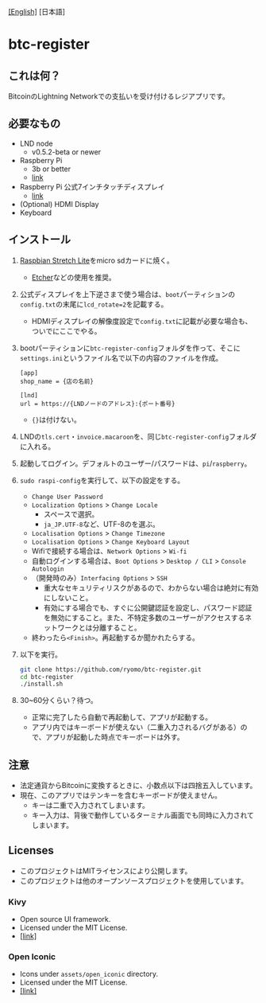 [[English]](README.md) [日本語]

# btc-register

## これは何？

BitcoinのLightning Networkでの支払いを受け付けるレジアプリです。



## 必要なもの

* LND node
    * v0.5.2-beta or newer
* Raspberry Pi
    * 3b or better
    * [link](https://raspberry-pi.ksyic.com/main/index/pdp.id/435/pdp.open/435)
* Raspberry Pi 公式7インチタッチディスプレイ
    * [link](https://raspberry-pi.ksyic.com/main/index/pdp.id/101/pdp.open/101) 
* (Optional) HDMI Display
* Keyboard




## インストール

1. [Raspbian Stretch Lite](https://www.raspberrypi.org/downloads/raspbian/)をmicro sdカードに焼く。

    * [Etcher](https://www.balena.io/etcher/)などの使用を推奨。

2. 公式ディスプレイを上下逆さまで使う場合は、`boot`パーティションの`config.txt`の末尾に`lcd_rotate=2`を記載する。

    * HDMIディスプレイの解像度設定で`config.txt`に記載が必要な場合も、ついでにここでやる。

3. bootパーティションに`btc-register-config`フォルダを作って、そこに`settings.ini`というファイル名で以下の内容のファイルを作成。

    ```
    [app]
    shop_name = {店の名前}
    
    [lnd]
    url = https://{LNDノードのアドレス}:{ポート番号}
    ```

    * `{}`は付けない。

4. LNDの`tls.cert`・`invoice.macaroon`を、同じ`btc-register-config`フォルダに入れる。

5. 起動してログイン。デフォルトのユーザー/パスワードは、`pi`/`raspberry`。

6. `sudo raspi-config`を実行して、以下の設定をする。

    * `Change User Password`
    * `Localization Options` > `Change Locale`
        * スペースで選択。
        * `ja_JP.UTF-8`など、UTF-8のを選ぶ。
    * `Localisation Options` > `Change Timezone`
    * `Localisation Options` > `Change Keyboard Layout`
    * Wifiで接続する場合は、`Network Options` > `Wi-fi`
    * 自動ログインする場合は、`Boot Options` > `Desktop / CLI` > `Console Autologin`
    * （開発時のみ）`Interfacing Options` > `SSH`
        * 重大なセキュリティリスクがあるので、わからない場合は絶対に有効にしないこと。
        * 有効にする場合でも、すぐに公開鍵認証を設定し、パスワード認証を無効にすること。また、不特定多数のユーザーがアクセスするネットワークとは分離すること。
    * 終わったら`<Finish>`。再起動するか聞かれたらする。

7. 以下を実行。

    ```bash
    git clone https://github.com/ryomo/btc-register.git
    cd btc-register
    ./install.sh
    ```

8. 30~60分くらい？待つ。

    * 正常に完了したら自動で再起動して、アプリが起動する。
    * アプリ内ではキーボードが使えない（二重入力されるバグがある）ので、アプリが起動した時点でキーボードは外す。



## 注意

* 法定通貨からBitcoinに変換するときに、小数点以下は四捨五入しています。
* 現在、このアプリではテンキーを含むキーボードが使えません。
    * キーは二重で入力されてしまいます。
    * キー入力は、背後で動作しているターミナル画面でも同時に入力されてしまいます。



## Licenses

* このプロジェクトはMITライセンスにより公開します。
* このプロジェクトは他のオープンソースプロジェクトを使用しています。

### Kivy

* Open source UI framework.
* Licensed under the MIT License.
* [[link]](https://github.com/kivy/kivy)

### Open Iconic

* Icons under `assets/open_iconic` directory.
* Licensed under the MIT License.
* [[link]](https://github.com/iconic/open-iconic)
